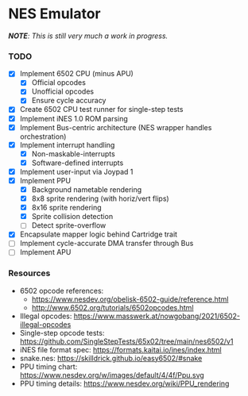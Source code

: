 # NES Emulator

***NOTE**: This is still very much a work in progress.*

### TODO

- [x] Implement 6502 CPU (minus APU)
    - [x] Official opcodes
    - [x] Unofficial opcodes
    - [x] Ensure cycle accuracy
- [x] Create 6502 CPU test runner for single-step tests
- [x] Implement iNES 1.0 ROM parsing
- [x] Implement Bus-centric architecture (NES wrapper handles orchestration)
- [x] Implement interrupt handling
    - [x] Non-maskable-interrupts
    - [x] Software-defined interrupts
- [x] Implement user-input via Joypad 1
- [x] Implement PPU
    - [x] Background nametable rendering
    - [x] 8x8 sprite rendering (with horiz/vert flips)
    - [x] 8x16 sprite rendering
    - [x] Sprite collision detection
    - [ ] Detect sprite-overflow
- [x] Encapsulate mapper logic behind Cartridge trait
- [ ] Implement cycle-accurate DMA transfer through Bus
- [ ] Implement APU

### Resources

- 6502 opcode references:
  - https://www.nesdev.org/obelisk-6502-guide/reference.html
  - http://www.6502.org/tutorials/6502opcodes.html
- Illegal opcodes: https://www.masswerk.at/nowgobang/2021/6502-illegal-opcodes
- Single-step opcode tests: https://github.com/SingleStepTests/65x02/tree/main/nes6502/v1
- iNES file format spec: https://formats.kaitai.io/ines/index.html
- snake.nes: https://skilldrick.github.io/easy6502/#snake
- PPU timing chart: https://www.nesdev.org/w/images/default/4/4f/Ppu.svg
- PPU timing details: https://www.nesdev.org/wiki/PPU_rendering
